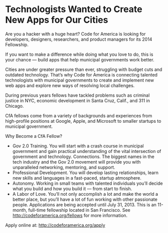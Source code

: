 Technologists Wanted to Create New Apps for Our Cities
===

Are you a hacker with a huge heart? Code for America is looking for developers, designers, researchers, and product managers for its 2014 Fellowship.

If you want to make a difference while doing what you love to do, this is your chance — build apps that help municipal governments work better.

Cities are under greater pressure than ever, struggling with budget cuts and outdated technology. That’s why Code for America is connecting talented technologists with municipal governments to create and implement new web apps and explore new ways of resolving local challenges.

During previous years fellows have tackled problems such as criminal justice in NYC, economic development in Santa Cruz, Calif., and 311 in Chicago.

CfA fellows come from a variety of backgrounds and experiences from high-profile positions at Google, Apple, and Microsoft to smaller startups to municipal government.

Why Become a CfA Fellow?
* Gov 2.0 Training. You will start with a crash course in municipal government and gain practical understanding of the vital intersection of government and technology.
Connections. The biggest names in the tech industry and the Gov 2.0 movement will provide you with unparalleled networking, mentoring, and support.
* Professional Development. You will develop lasting relationships, learn new skills and languages in a fast-paced, startup atmosphere.
* Autonomy. Working in small teams with talented individuals you’ll decide what you build and how you build it — from start to finish.
* A Labor of Love. You’ll not only accomplish a lot and make the world a better place, but you’ll have a lot of fun working with other passionate people.
Applications are being accepted until July 31, 2013. This is an 11-month, full-time fellowship located in San Francisco. See http://codeforamerica.org/fellows for more information.

Apply online at: http://codeforamerica.org/apply

